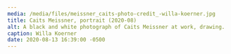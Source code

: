 ```yaml
---
media: /media/files/meissner_caits-photo-credit_-willa-koerner.jpg
title: Caits Meissner, portrait (2020-08)
alt: A black and white photograph of Caits Meissner at work, drawing.
caption: Willa Koerner
date: 2020-08-13 16:39:00 -0500
---
```

